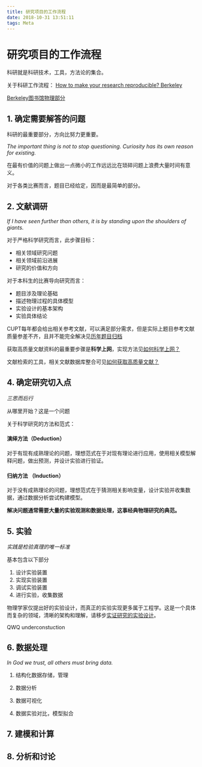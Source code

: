 ```yaml
---
title: 研究项目的工作流程
date: 2018-10-31 13:51:11
tags: Meta
---
```


# 研究项目的工作流程

科研就是科研技术，工具，方法论的集合。


关于科研工作流程：
[How to make your research reproducible? Berkeley](http://guides.lib.berkeley.edu/c.php?g=652220&p=4574980)

[Berkeley图书馆物理部分](https://guides.lib.berkeley.edu/physics)

## 1. 确定需要解答的问题
科研的最重要部分，方向比努力更重要。

*The important thing is not to stop questioning. Curiosity has its own reason for existing.*

在最有价值的问题上做出一点微小的工作远远比在琐碎问题上浪费大量时间有意义。

对于各类比赛而言，题目已经给定，因而是最简单的部分。

## 2. 文献调研

*If I have seen further than others, it is by standing upon the shoulders of giants.*

对于严格科学研究而言，此步骤目标：

- 相关领域研究问题
- 相关领域前沿进展
- 研究的价值和方向


对于本科生的比赛导向研究而言：

- 题目涉及理论基础
- 描述物理过程的具体模型
- 实验设计的基本架构
- 实验具体结论

CUPT每年都会给出相关参考文献，可以满足部分需求，但是实际上题目参考文献质量参差不齐，且并不能完全解决见[历年题目归档]()

获取高质量文献资料的最重要步骤是**科学上网**，实现方法见[如何科学上网？]()

文献检索的工具，相关文献数据库整合可见[如何获取高质量文献？]()

## 4. 确定研究切入点

*三思而后行*

从哪里开始？这是一个问题

关于科学研究的方法和范式：


#### 演绎方法（Deduction）
对于有现有成熟理论的问题，理想范式在于对现有理论进行应用，使用相关模型解释问题，做出预测，并设计实验进行验证。


#### 归纳方法 （Induction）
对于没有成熟理论的问题，理想范式在于猜测相关影响变量，设计实验并收集数据，通过数据分析尝试构建模型。

**解决问题通常需要大量的实验观测和数据处理，这事经典物理研究的典范。**


## 5. 实验
*实践是检验真理的唯一标准*

基本包含以下部分

1. 设计实验装置
2. 实现实验装置
3. 调试实验装置
4. 进行实验，收集数据
   
物理学家仅提出好的实验设计，而真正的实验实现更多属于工程学。这是一个具体而复杂的领域，清晰的架构和理解，请移步[实证研究的实验设计]()。

QWQ underconstuction

## 6. 数据处理
*In God we trust, all others must bring data.*

1. 结构化数据存储，管理

2. 数据分析

3. 数据可视化

4. 数据实验对比，模型拟合


## 7. 建模和计算


## 8. 分析和讨论




